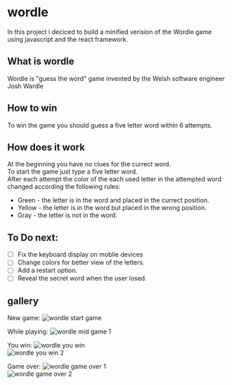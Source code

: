 # wordle
In this project i deciced to build a minified verision of the Wordle game using javascript and the react framework.

## What is wordle
Wordle is "guess the word" game invented by the Welsh software engineer Josh Wardle

## How to win
To win the game you should guess a five letter word within 6 attempts.

## How does it work
At the beginning you have no clues for the currect word.
<br>
To start the game just type a five letter word.
<br>
After each attempt the color of the each used letter in the attempted word 
changed according the following rules:
* Green - the letter is in the word and placed in the currect position.
* Yellow - the letter is in the word but placed in the wrong position.
* Gray - the letter is not in the word.

## To Do next:
- [ ] Fix the keyboard display on moblie devices
- [ ] Change colors for better view of the letters.
- [ ] Add a restart option.
- [ ] Reveal the secret word when the user losed.

## gallery
New game:
![wordle start game](https://user-images.githubusercontent.com/64268905/189592007-870c094e-9dea-4cfd-9b3c-63b98db1e682.png)

While playing:
![wordle mid game 1](https://user-images.githubusercontent.com/64268905/189592118-80b1be82-5ca4-4629-b411-b35f9952385d.png)

You win:
![wordle you win](https://user-images.githubusercontent.com/64268905/189592262-240b30d3-1121-4d28-b24b-feab168a3006.png)
<br>
![wordle you win 2](https://user-images.githubusercontent.com/64268905/189592287-dbaaaa22-58bd-4e56-9b5b-4a0d46b639cc.png)

Game over:
![wordle game over 1](https://user-images.githubusercontent.com/64268905/189592354-9189b077-262e-466e-9c28-a1e8169aeb1e.png)
<br>
![wordle game over 2](https://user-images.githubusercontent.com/64268905/189592384-6d89b246-252a-46ea-ab91-813b88237448.png)




